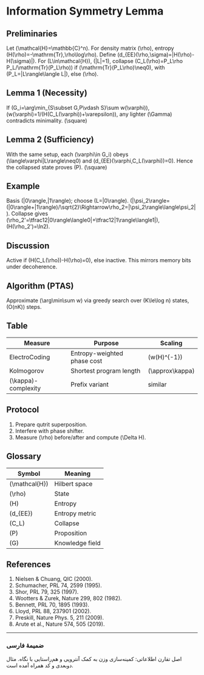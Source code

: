 # Information Symmetry Lemma

## Preliminaries
Let \(\mathcal{H}=\mathbb{C}^n\). For density matrix \(\rho\), entropy \(H(\rho)=-\mathrm{Tr}\,\rho\log\rho\). Define \(d_{EE}(\rho,\sigma)=|H(\rho)-H(\sigma)|\). For \(L\in\mathcal{H}\), \(\|L\|=1\), collapse
\(C_L(\rho)=P_L\rho P_L/\mathrm{Tr}(P_L\rho)\) if \(\mathrm{Tr}(P_L\rho)\neq0\), with \(P_L=|L\rangle\langle L|\), else \(\rho\).

## Lemma 1 (Necessity)
If \(G_i=\arg\min_{S\subset G,P\vdash S}\sum w(\varphi)\), \(w(\varphi)=1/(H(C_L(\varphi))+\varepsilon)\), any lighter \(\Gamma\) contradicts minimality. \(\square\)

## Lemma 2 (Sufficiency)
With the same setup, each \(\varphi\in G_i\) obeys \(\langle\varphi|L\rangle\neq0\) and \(d_{EE}(\varphi,C_L(\varphi))=0\). Hence the collapsed state proves \(P\). \(\square\)

## Example
Basis \(|0\rangle,|1\rangle\); choose \(L=|0\rangle\). \(|\psi_2\rangle=(|0\rangle+|1\rangle)/\sqrt{2}\Rightarrow\rho_2=|\psi_2\rangle\langle\psi_2|\). Collapse gives
\(\rho_2'=\tfrac12|0\rangle\langle0|+\tfrac12|1\rangle\langle1|\), \(H(\rho_2')=\ln2\).

## Discussion
Active if \(H(C_L(\rho))-H(\rho)=0\), else inactive. This mirrors memory bits under decoherence.

## Algorithm (PTAS)
Approximate \(\arg\min\sum w\) via greedy search over \(K\le\log n\) states, \(O(nK)\) steps.

## Table
|Measure|Purpose|Scaling|
|---|---|---|
|ElectroCoding|Entropy-weighted phase cost|\(w(H)^{-1}\)|
|Kolmogorov|Shortest program length|\(\approx\kappa\)|
|\(\kappa\)-complexity|Prefix variant|similar|

## Protocol
1. Prepare qutrit superposition.
2. Interfere with phase shifter.
3. Measure \(\rho\) before/after and compute \(\Delta H\).

## Glossary
|Symbol|Meaning|
|--|--|
|\(\mathcal{H}\)|Hilbert space|
|\(\rho\)|State|
|\(H\)|Entropy|
|\(d_{EE}\)|Entropy metric|
|\(C_L\)|Collapse|
|\(P\)|Proposition|
|\(G\)|Knowledge field|

## References
1. Nielsen & Chuang, QIC (2000).
2. Schumacher, PRL 74, 2599 (1995).
3. Shor, PRL 79, 325 (1997).
4. Wootters & Zurek, Nature 299, 802 (1982).
5. Bennett, PRL 70, 1895 (1993).
6. Lloyd, PRL 88, 237901 (2002).
7. Preskill, Nature Phys. 5, 211 (2009).
8. Arute et al., Nature 574, 505 (2019).

---
### ضمیمهٔ فارسی
اصل تقارن اطلاعاتی: کمینه‌سازی وزن به کمک آنتروپی و هم‌راستایی با نگاه. مثال دوبعدی و کد همراه آمده است.
